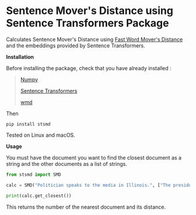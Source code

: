 # Sentence Mover's Distance using Sentence Transformers Package

Calculates Sentence Mover's Distance using [Fast Word Mover's Distance](https://github.com/src-d/wmd-relax) and the embeddings provided by Sentence Transformers.

**Installation**

Before installing the package, check that you have already installed :
> [Numpy](https://pypi.org/project/numpy/)
>
> [Sentence Transformers](https://pypi.org/project/sentence-transformers/)
>
> [wmd](https://pypi.org/project/wmd/)

Then
```
pip install stsmd
```
Tested on Linux and macOS.

**Usage**

You must have the document you want to find the closest document as a string and the other documents as a list of strings.

```python
from stsmd import SMD

calc = SMD("Politician speaks to the media in Illinois.", ["The president greets the press in Chicago.", "The President delivers his inaugural address."])

print(calc.get_closest())
```

This returns the number of the nearest document and its distance.